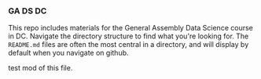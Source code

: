 ### GA DS DC

This repo includes materials for the General Assembly Data Science course in DC. Navigate the directory structure to find what you're looking for. The `README.md` files are often the most central in a directory, and will display by default when you navigate on github.

test mod of this file.
